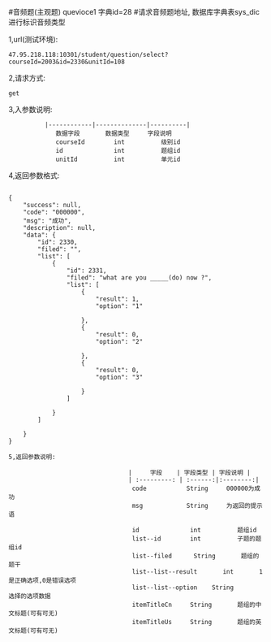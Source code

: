 #音频题(主观题)  quevioce1 字典id=28
#请求音频题地址, 数据库字典表sys_dic进行标识音频类型

1,url(测试环境): 

    47.95.218.118:10301/student/question/select?courseId=2003&id=2330&unitId=108 
    
2,请求方式: 

    get
    
3,入参数说明:

              |------------|--------------|----------|
                 数据字段       数据类型     字段说明
                 courseId        int          级别id
                 id              int          题组id
                 unitId          int          单元id
4,返回参数格式:
```

{
    "success": null,
    "code": "000000",
    "msg": "成功",
    "description": null,
    "data": {
        "id": 2330,
        "filed": "",
        "list": [
            {
                "id": 2331,
                "filed": "what are you _____(do) now ?",
                "list": [
                    {
                        "result": 1,
                        "option": "1"
                      
                    },
                    {
                        "result": 0,
                        "option": "2"
                       
                    },
                    {
                        "result": 0,
                        "option": "3"
                       
                    }
                ]
            
            }
        ]
     
    }
}

5,返回参数说明:

                                 |     字段    | 字段类型 | 字段说明 |
                                 | :---------: | :------:|:--------:|
                                  code           String     000000为成功
                                  msg            String     为返回的提示语
                                  
                                  id              int          题组id
                                  list--id        int          子题的题组id
                                  list--filed      String       题组的题干
                                  list--list--result       int       1是正确选项,0是错误选项
                                  list--list--option    String         选择的选项数据
                                  itemTitleCn     String       题组的中文标题(可有可无)
                                  itemTitleUs     String       题组的英文标题(可有可无)
                                  

